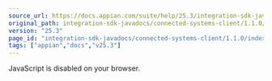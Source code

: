 ```yaml
---
source_url: https://docs.appian.com/suite/help/25.3/integration-sdk-javadocs/connected-systems-client/1.1.0/index.html
original_path: integration-sdk-javadocs/connected-systems-client/1.1.0/index.html
version: "25.3"
page_id: "integration-sdk-javadocs/connected-systems-client/1.1.0/index"
tags: ["appian","docs","v25.3"]
---
```



JavaScript is disabled on your browser.